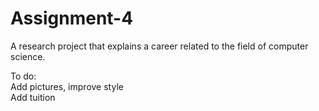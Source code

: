 # Assignment-4
A research project that explains a career related to the field of computer science.

To do: <br>
Add pictures, improve style <br>
Add tuition
